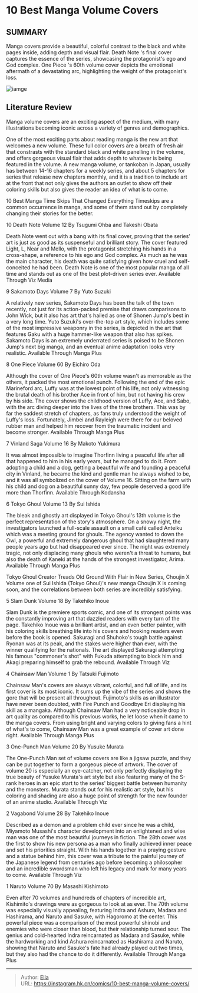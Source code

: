 # 10 Best Manga Volume Covers


## SUMMARY 


 Manga covers provide a beautiful, colorful contrast to the black and white pages inside, adding depth and visual flair. 
Death Note
&#39;s final cover captures the essence of the series, showcasing the protagonist&#39;s ego and God complex. 
One Piece
&#39;s 60th volume cover depicts the emotional aftermath of a devastating arc, highlighting the weight of the protagonist&#39;s loss. 

![iamge](https://static1.srcdn.com/wordpress/wp-content/uploads/2024/01/picture-of-mitsui-from-slam-dunk-denji-from-chainsaw-man-and-nagumo-from-sakamoto-days.jpg)

## Literature Review

Manga volume covers are an exciting aspect of the medium, with many illustrations becoming iconic across a variety of genres and demographics.




One of the most exciting parts about reading manga is the new art that welcomes a new volume. These full color covers are a breath of fresh air that constrasts with the standard black and white panelling in the volume, and offers gorgeous visual flair that adds depth to whatever is being featured in the volume.
A new manga volume, or tankoban in Japan, usually has between 14-16 chapters for a weekly series, and about 5 chapters for series that release new chapters monthly, and it is a tradition to include art at the front that not only gives the authors an outlet to show off their coloring skills but also gives the reader an idea of what is to come.
            
 
 10 Best Manga Time Skips That Changed Everything 
Timeskips are a common occurrence in manga, and some of them stand out by completely changing their stories for the better.












 








 10  Death Note Volume 12 
By Tsugumi Ohba and Takeshi Obata
        

Death Note went out with a bang with its final cover, proving that the series&#39; art is just as good as its suspenseful and brilliant story. The cover featured Light, L, Near and Mello, with the protagonist stretching his hands in a cross-shape, a reference to his ego and God complex. As much as he was the main character, his death was quite satisfying given how cruel and self-conceited he had been. Death Note is one of the most popular manga of all time and stands out as one of the best plot-driven series ever.
Available Through Viz Media





 9  Sakamoto Days Volume 7 
By Yuto Suzuki
        

A relatively new series, Sakamoto Days has been the talk of the town recently, not just for its action-packed premise that draws comparisons to John Wick, but it also has art that&#39;s hailed as one of Shonen Jump&#39;s best in a very long time. Yuto Suzuki&#39;s over-the-top art style, which includes some of the most impressive weaponry in the series, is depicted in the art that features Gaku with a huge hammer-like weapon that also has spikes. Sakamoto Days is an extremely underrated series is poised to be Shonen Jump&#39;s next big manga, and an eventual anime adaptation looks very realistic.
Available Through Manga Plus





 8  One Piece Volume 60 
By Eichiro Oda
        

Although the cover of One Piece&#39;s 60th volume wasn&#39;t as memorable as the others, it packed the most emotional punch. Following the end of the epic Marineford arc, Luffy was at the lowest point of his life, not only witnessing the brutal death of his brother Ace in front of him, but not having his crew by his side. The cover shows the childhood version of Luffy, Ace, and Sabo, with the arc diving deeper into the lives of the three brothers. This was by far the saddest stretch of chapters, as fans truly understood the weight of Luffy&#39;s loss. Fortunately, Jimbei and Rayleigh were there for our beloved rubber man and helped him recover from the traumatic incident and become stronger.
Available Through Manga Plus





 7  Vinland Saga Volume 16 
By Makoto Yukimura
        

It was almost impossible to imagine Thorfinn living a peaceful life after all that happened to him in his early years, but he managed to do it. From adopting a child and a dog, getting a beautiful wife and founding a peaceful city in Vinland, he became the kind and gentle man he always wished to be, and it was all symbolized on the cover of Volume 16. Sitting on the farm with his child and dog on a beautiful sunny day, few people deserved a good life more than Thorfinn.
Available Through Kodansha





 6  Tokyo Ghoul Volume 13 
By Sui Ishida
        

The bleak and ghostly art displayed in Tokyo Ghoul&#39;s 13th volume is the perfect representation of the story&#39;s atmosphere. On a snowy night, the investigators launched a full-scale assault on a small café called Anteiku which was a meeting ground for ghouls. The agency wanted to down the Owl, a powerful and extremely dangerous ghoul that had slaughtered many people years ago but had disappeared ever since. The night was extremely tragic, not only displacing many ghouls who weren&#39;t a threat to humans, but also the death of Kaneki at the hands of the strongest investigator, Arima.
Available Through Manga Plus
            
 
 Tokyo Ghoul Creator Treads Old Ground With Flair in New Series, Choujin X 
Volume one of Sui Ishida (Tokyo Ghoul)&#39;s new manga Choujin X is coming soon, and the correlations between both series are incredibly satisfying.








 5  Slam Dunk Volume 18 
By Takehiko Inoue
        

Slam Dunk is the premiere sports comic, and one of its strongest points was the constantly improving art that dazzled readers with every turn of the page. Takehiko Inoue was a brilliant artist, and an even better painter, with his coloring skills breathing life into his covers and hooking readers even before the book is opened. Sakuragi and Shuhoko&#39;s tough battle against Ryonan was at its peak, and the stakes were higher than ever, with the winner qualifying for the nationals. The art displayed Sakuragi attempting his famous &#34;commoner&#39;s shot&#34; with Fukuda attempting to block him and Akagi preparing himself to grab the rebound.
Available Through Viz





 4  Chainsaw Man Volume 1 
By Tatsuki Fujimoto
        

Chainsaw Man&#39;s covers are always vibrant, colorful, and full of life, and its first cover is its most iconic. It sums up the vibe of the series and shows the gore that will be present all throughout. Fujimoto&#39;s skills as an illustrator have never been doubted, with Fire Punch and Goodbye Eri displaying his skill as a mangaka. Although Chainsaw Man had a very noticeable drop in art quality as compared to his previous works, he let loose when it came to the manga covers. From using bright and varying colors to giving fans a hint of what&#39;s to come, Chainsaw Man was a great example of cover art done right.
Available Through Manga Plus





 3  One-Punch Man Volume 20 
By Yusuke Murata
        

The One-Punch Man set of volume covers are like a jigsaw puzzle, and they can be put together to form a gorgeous piece of artwork. The cover of volume 20 is especially an eye-catcher, not only perfectly displaying the true beauty of Yusuke Murata&#39;s art style but also featuring many of the S-rank heroes in an epic start to the series&#39; biggest battle between humanity and the monsters. Murata stands out for his realistic art style, but his coloring and shading are also a huge point of strength for the new founder of an anime studio.
Available Through Viz





 2  Vagabond Volume 28 
By Takehiko Inoue
        

Described as a demon and a problem child ever since he was a child, Miyamoto Musashi&#39;s character development into an enlightened and wise man was one of the most beautiful journeys in fiction. The 28th cover was the first to show his new persona as a man who finally achieved inner peace and set his priorities straight. With his hands together in a praying gesture and a statue behind him, this cover was a tribute to the painful journey of the Japanese legend from centuries ago before becoming a philosopher and an incredible swordsman who left his legacy and mark for many years to come.
Available Through Viz





 1  Naruto Volume 70 
By Masashi Kishimoto
        

Even after 70 volumes and hundreds of chapters of incredible art, Kishimito&#39;s drawings were as gorgeous to look at as ever. The 70th volume was especially visually appealing, featuring Indra and Ashura, Madara and Hashirama, and Naruto and Sasuke, with Hagoromo at the center. This powerful piece was a comparison of the most powerful shinobi and enemies who were closer than blood, but their relationship turned sour. The genius and cold-hearted Indra reincarnated as Madara and Sasuke, while the hardworking and kind Ashura reincarnated as Hashirama and Naruto, showing that Naruto and Sasuke&#39;s fate had already played out two times, but they also had the chance to do it differently.
Available Through Manga Plus

---

> Author: [Ella](https://instagram.hk.cn/)  
> URL: https://instagram.hk.cn/comics/10-best-manga-volume-covers/  

